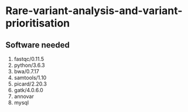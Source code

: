 # Rare-variant-analysis-and-variant-prioritisation

## Software needed
1) fastqc/0.11.5
2) python/3.6.3
3) bwa/0.7.17
4) samtools/1.10
5) picard/2.20.3
6) gatk/4.0.6.0
7) annovar
8) mysql

